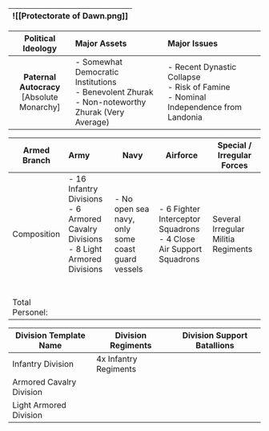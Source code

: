 
| ![[Protectorate of Dawn.png]] |
| ----------------------------- |

|            **Political Ideology**             | **Major Assets**                                                                                    | Major Issues                                                                           |
| :-------------------------------------------: | :-------------------------------------------------------------------------------------------------- | :------------------------------------------------------------------------------------- |
| **Paternal Autocracy**<br>[Absolute Monarchy] | - Somewhat Democratic Institutions<br>- Benevolent Zhurak<br>- Non-noteworthy Zhurak (Very Average) | - Recent Dynastic Collapse<br>- Risk of Famine<br>- Nominal Independence from Landonia |

| Armed Branch    | Army                                                                                                | Navy                                              | Airforce                                                             | Special / Irregular Forces          |
| --------------- | :-------------------------------------------------------------------------------------------------- | ------------------------------------------------- | -------------------------------------------------------------------- | ----------------------------------- |
| Composition     | - 16 Infantry Divisions<br>- 6 Armored Cavalry Divisions<br>- 8 Light Armored Divisions<br><br><br> | - No open sea navy, only some coast guard vessels | - 6 Fighter Interceptor Squadrons<br>- 4 Close Air Support Squadrons | Several Irregular Militia Regiments |
| Total Personel: |                                                                                                     |                                                   |                                                                      |                                     |

| Division Template Name   | Division Regiments    | Division Support Batallions |
| ------------------------ | --------------------- | --------------------------- |
| Infantry Division        | 4x Infantry Regiments |                             |
| Armored Cavalry Division |                       |                             |
| Light Armored Division   |                       |                             |
